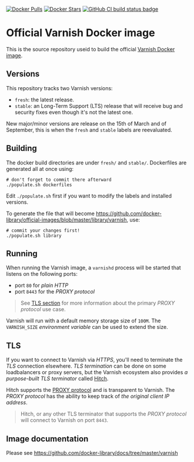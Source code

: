 [![Docker Pulls](https://img.shields.io/docker/pulls/_/varnish.svg)](https://hub.docker.com/r/_/varnish)
[![Docker Stars](https://img.shields.io/docker/stars/_/varnish.svg)](https://hub.docker.com/r/_/varnish)
[![GitHub CI build status badge](https://github.com/varnish/docker-varnish/workflows/GitHub%20CI/badge.svg)](https://github.com/varnish/docker-varnish/actions?query=workflow%3A%22GitHub+CI%22)
<!--[![update.sh build status badge](https://img.shields.io/jenkins/s/https/doi-janky.infosiftr.net/job/update.sh/job/varnish.svg?label=Automated%20update.sh)](https://doi-janky.infosiftr.net/job/update.sh/job/varnish/)
[![amd64 build status badge](https://img.shields.io/jenkins/s/https/doi-janky.infosiftr.net/job/multiarch/job/amd64/job/varnish.svg?label=amd64)](https://doi-janky.infosiftr.net/job/multiarch/job/amd64/job/varnish)
[![arm32v5 build status badge](https://img.shields.io/jenkins/s/https/doi-janky.infosiftr.net/job/multiarch/job/arm32v5/job/varnish.svg?label=arm32v5)](https://doi-janky.infosiftr.net/job/multiarch/job/arm32v5/job/varnish)
[![arm32v6 build status badge](https://img.shields.io/jenkins/s/https/doi-janky.infosiftr.net/job/multiarch/job/arm32v6/job/varnish.svg?label=arm32v6)](https://doi-janky.infosiftr.net/job/multiarch/job/arm32v6/job/varnish)
[![arm32v7 build status badge](https://img.shields.io/jenkins/s/https/doi-janky.infosiftr.net/job/multiarch/job/arm32v7/job/varnish.svg?label=arm32v7)](https://doi-janky.infosiftr.net/job/multiarch/job/arm32v7/job/varnish)
[![arm64v8 build status badge](https://img.shields.io/jenkins/s/https/doi-janky.infosiftr.net/job/multiarch/job/arm64v8/job/varnish.svg?label=arm64v8)](https://doi-janky.infosiftr.net/job/multiarch/job/arm64v8/job/varnish)
[![i386 build status badge](https://img.shields.io/jenkins/s/https/doi-janky.infosiftr.net/job/multiarch/job/i386/job/varnish.svg?label=i386)](https://doi-janky.infosiftr.net/job/multiarch/job/i386/job/varnish)
[![mips64le build status badge](https://img.shields.io/jenkins/s/https/doi-janky.infosiftr.net/job/multiarch/job/mips64le/job/varnish.svg?label=mips64le)](https://doi-janky.infosiftr.net/job/multiarch/job/mips64le/job/varnish)
[![ppc64le build status badge](https://img.shields.io/jenkins/s/https/doi-janky.infosiftr.net/job/multiarch/job/ppc64le/job/varnish.svg?label=ppc64le)](https://doi-janky.infosiftr.net/job/multiarch/job/ppc64le/job/varnish)
[![s390x build status badge](https://img.shields.io/jenkins/s/https/doi-janky.infosiftr.net/job/multiarch/job/s390x/job/varnish.svg?label=s390x)](https://doi-janky.infosiftr.net/job/multiarch/job/s390x/job/varnish)-->

# Official Varnish Docker image

This is the source repository useid to build the official [Varnish Docker image](https://hub.docker.com/_/varnish).

## Versions

This repository tracks two Varnish versions:

- `fresh`: the latest release.
- `stable`: an Long-Term Support (LTS) release that will receive bug and security fixes even though it's not the latest one.

New major/minor versions are release on the 15th of March and of September, this is when the `fresh` and `stable` labels are reevaluated.

## Building

The docker build directories are under `fresh/` and `stable/`. Dockerfiles are generated all at once using:

```
# don't forget to commit there afterward
./populate.sh dockerfiles
```

Edit `./populate.sh` first if you want to modify the labels and installed versions.

To generate the file that will become https://github.com/docker-library/official-images/blob/master/library/varnish, use:

```
# commit your changes first!
./populate.sh library
```
## Running

When running the Varnish image, a `varnishd` process will be started that listens on the following ports:

* port `80` for *plain HTTP*
* port `8443` for the *PROXY protocol*

> See [TLS section](#tls) for more information about the primary *PROXY protocol* use case.

Varnish will run with a default memory storage size of `100M`. The `VARNISH_SIZE` *environment variable* can be used to extend the size.

## TLS

If you want to connect to Varnish via *HTTPS*, you'll need to terminate the *TLS* connection elsewhere. *TLS termination* can be done on some loadbalancers or proxy servers, but the Varnish ecosystem also provides *a purpose-built TLS terminator* called [Hitch](https://hitch-tls.org/). 

Hitch supports the [PROXY protocol](https://www.haproxy.org/download/1.8/doc/proxy-protocol.txt) and is transparent to Varnish. The *PROXY protocol* has the ability to keep track of *the original client IP address*.

> Hitch, or any other TLS terminator that supports the *PROXY protocol* will connect to Varnish on port `8443`.

## Image documentation

Please see https://github.com/docker-library/docs/tree/master/varnish
